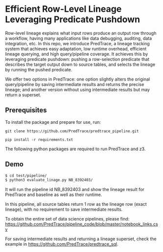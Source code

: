 

 # Efficient Row-Level Lineage Leveraging Predicate Pushdown

 Row-level lineage explains what input rows produce an output row through a workflow, having many applications like data debugging, auditing, data integration, etc. 
In this repo, we introduce PredTrace, a lineage tracking system that achieves easy adaptation, low runtime overhead, efficient lineage querying, and high query/pipeline coverage. It achieves this by leveraging predicate pushdown: pushing a row-selection predicate that describes the target output down to source tables, and selects the lineage by running the pushed predicate.

We offer two options in PredTrace: one option slightly alters the original query/pipeline by saving intermediate results and returns the precise lineage; and another version without using intermediate results but may return a superset.


## Prerequisites
To install the package and prepare for use, run:
<pre><code>git clone https://github.com/PredTrace/predtrace_pipeline.git

pip install -r requirements.txt
</code></pre>

The following python packages are required to run PredTrace and z3.

## Demo

```bash
$ cd test/pipeline/
$ python3 evaluate_linage.py NB_8392403/
```

It will run the pipeline id NB_8392403 and show the lineage result for PredTrace and baseline as well as their runtime.

In this pipeline, all source tables return 1 row as the lineage row (exact lineage), with no requirement to save intermediate results.

To obtain the entire set of data science pipelines, please find: https://github.com/PredTrace/pipeline_code/blob/master/notebook_links.csv

For saving intermediate results and returning a lineage superset, check the example in https://github.com/PredTrace/predtrace_sql.
